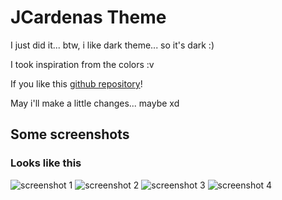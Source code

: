 
# JCardenas Theme

I just did it... btw, i like dark theme... so it's dark :)

I took inspiration from the colors :v

If you like this [github repository](https://github.com/Car-png/jcardenas-theme)!

May i'll make a little changes... maybe xd
## Some screenshots

### Looks like this

![screenshot 1](https://i.ibb.co/QQHJcbs/screenshot-1.png)
![screenshot 2](https://i.ibb.co/4gWgCVp/screenshot-2.png)
![screenshot 3](https://i.ibb.co/DgRSFWr/screenshot-3.png)
![screenshot 4](https://i.ibb.co/0C40Gc0/screenshot-4.png)
